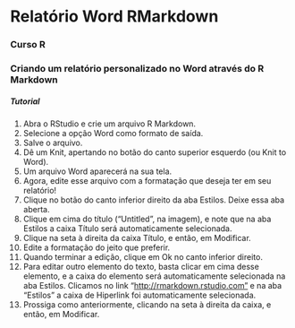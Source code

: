 # Relatório Word RMarkdown

### Curso R

### Criando um relatório personalizado no Word através do R Markdown

##### Tutorial

1. Abra o RStudio e crie um arquivo R Markdown.
2. Selecione a opção Word como formato de saída.
3. Salve o arquivo.
4. Dê um Knit, apertando no botão do canto superior esquerdo (ou Knit to Word).
5. Um arquivo Word aparecerá na sua tela.
6. Agora, edite esse arquivo com a formatação que deseja ter em seu relatório!
7. Clique no botão do canto inferior direito da aba Estilos. Deixe essa aba aberta.
8. Clique em cima do título (“Untitled”, na imagem), e note que na aba Estilos a caixa Título será automaticamente selecionada.
9. Clique na seta à direita da caixa Título, e então, em Modificar.
10. Edite a formatação do jeito que preferir. 
11. Quando terminar a edição, clique em Ok no canto inferior direito.
12. Para editar outro elemento do texto, basta clicar em cima desse elemento, e a caixa do elemento será automaticamente selecionada na aba Estilos. Clicamos no link “http://rmarkdown.rstudio.com” e na aba “Estilos” a caixa de Hiperlink foi automaticamente selecionada.
13. Prossiga como anteriormente, clicando na seta à direita da caixa, e então, em Modificar.
